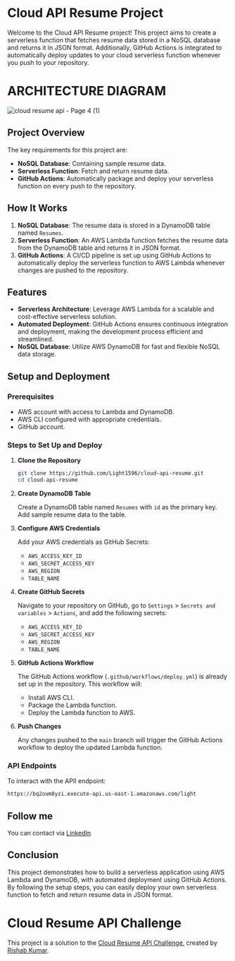 # Cloud API Resume Project
Welcome to the Cloud API Resume project! This project aims to create a serverless function that fetches resume data stored in a NoSQL database and returns it in JSON format. Additionally, GitHub Actions is integrated to automatically deploy updates to your cloud serverless function whenever you push to your repository.

# ARCHITECTURE DIAGRAM
![cloud resume api - Page 4 (1)](https://github.com/user-attachments/assets/604ad0ac-bc9e-4725-9e39-b8b2ada245f2)

## Project Overview

The key requirements for this project are:
- **NoSQL Database**: Containing sample resume data.
- **Serverless Function**: Fetch and return resume data.
- **GitHub Actions**: Automatically package and deploy your serverless function on every push to the repository.

## How It Works

1. **NoSQL Database**: The resume data is stored in a DynamoDB table named `Resumes`.
2. **Serverless Function**: An AWS Lambda function fetches the resume data from the DynamoDB table and returns it in JSON format.
3. **GitHub Actions**: A CI/CD pipeline is set up using GitHub Actions to automatically deploy the serverless function to AWS Lambda whenever changes are pushed to the repository.

## Features

- **Serverless Architecture**: Leverage AWS Lambda for a scalable and cost-effective serverless solution.
- **Automated Deployment**: GitHub Actions ensures continuous integration and deployment, making the development process efficient and streamlined.
- **NoSQL Database**: Utilize AWS DynamoDB for fast and flexible NoSQL data storage.

## Setup and Deployment

### Prerequisites

- AWS account with access to Lambda and DynamoDB.
- AWS CLI configured with appropriate credentials.
- GitHub account.

### Steps to Set Up and Deploy

1. **Clone the Repository**

    ```sh
    git clone https://github.com/Light1596/cloud-api-resume.git
    cd cloud-api-resume
    ```

2. **Create DynamoDB Table**

    Create a DynamoDB table named `Resumes` with `id` as the primary key. Add sample resume data to the table.

3. **Configure AWS Credentials**

    Add your AWS credentials as GitHub Secrets:
    - `AWS_ACCESS_KEY_ID`
    - `AWS_SECRET_ACCESS_KEY`
    - `AWS_REGION`
    - `TABLE_NAME`

4. **Create GitHub Secrets**

    Navigate to your repository on GitHub, go to `Settings` > `Secrets and variables` > `Actions`, and add the following secrets:
    - `AWS_ACCESS_KEY_ID`
    - `AWS_SECRET_ACCESS_KEY`
    - `AWS_REGION`
    - `TABLE_NAME`

5. **GitHub Actions Workflow**

    The GitHub Actions workflow (`.github/workflows/deploy.yml`) is already set up in the repository. This workflow will:
    - Install AWS CLI.
    - Package the Lambda function.
    - Deploy the Lambda function to AWS.

6. **Push Changes**

    Any changes pushed to the `main` branch will trigger the GitHub Actions workflow to deploy the updated Lambda function.

### API Endpoints
To interact with the APII endpoint:
```sh
https://bq2oum8yzi.execute-api.us-east-1.amazonaws.com/light
```
## Follow me
You can contact via [LinkedIn](https://www.linkedin.com/in/light-situma-35b522166/)
## Conclusion

This project demonstrates how to build a serverless application using AWS Lambda and DynamoDB, with automated deployment using GitHub Actions. By following the setup steps, you can easily deploy your own serverless function to fetch and return resume data in JSON format.

# Cloud Resume API Challenge
This project is a solution to the [Cloud Resume API Challenge](https://cloudresumeapi.dev/), created by [Rishab Kumar](https://github.com/rishabkumar7).
